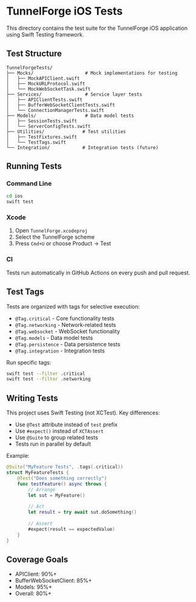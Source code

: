 # TunnelForge iOS Tests

This directory contains the test suite for the TunnelForge iOS application using Swift Testing framework.

## Test Structure

```
TunnelForgeTests/
├── Mocks/                   # Mock implementations for testing
│   ├── MockAPIClient.swift
│   ├── MockURLProtocol.swift
│   └── MockWebSocketTask.swift
├── Services/                # Service layer tests
│   ├── APIClientTests.swift
│   ├── BufferWebSocketClientTests.swift
│   └── ConnectionManagerTests.swift
├── Models/                  # Data model tests
│   ├── SessionTests.swift
│   └── ServerConfigTests.swift
├── Utilities/              # Test utilities
│   ├── TestFixtures.swift
│   └── TestTags.swift
└── Integration/            # Integration tests (future)
```

## Running Tests

### Command Line
```bash
cd ios
swift test
```

### Xcode
1. Open `TunnelForge.xcodeproj`
2. Select the TunnelForge scheme
3. Press `Cmd+U` or choose Product → Test

### CI
Tests run automatically in GitHub Actions on every push and pull request.

## Test Tags

Tests are organized with tags for selective execution:
- `@Tag.critical` - Core functionality tests
- `@Tag.networking` - Network-related tests
- `@Tag.websocket` - WebSocket functionality
- `@Tag.models` - Data model tests
- `@Tag.persistence` - Data persistence tests
- `@Tag.integration` - Integration tests

Run specific tags:
```bash
swift test --filter .critical
swift test --filter .networking
```

## Writing Tests

This project uses Swift Testing (not XCTest). Key differences:
- Use `@Test` attribute instead of `test` prefix
- Use `#expect()` instead of `XCTAssert`
- Use `@Suite` to group related tests
- Tests run in parallel by default

Example:
```swift
@Suite("MyFeature Tests", .tags(.critical))
struct MyFeatureTests {
    @Test("Does something correctly")
    func testFeature() async throws {
        // Arrange
        let sut = MyFeature()
        
        // Act
        let result = try await sut.doSomething()
        
        // Assert
        #expect(result == expectedValue)
    }
}
```

## Coverage Goals

- APIClient: 90%+
- BufferWebSocketClient: 85%+
- Models: 95%+
- Overall: 80%+